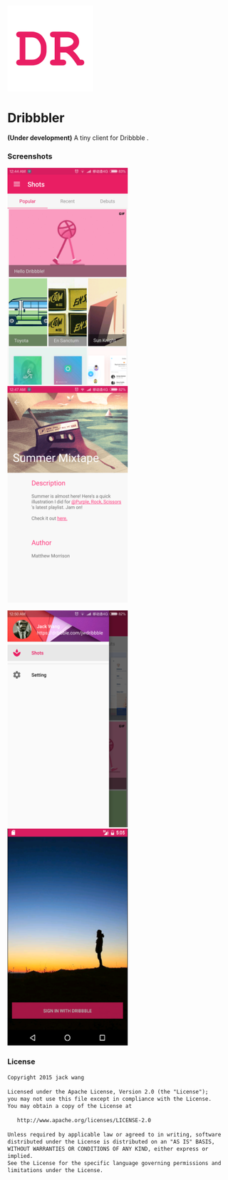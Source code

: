 <img src="screenshots/ic_launcher.png" width="192" height="192" />

# Dribbbler

**(Under development)** A tiny client for Dribbble . 

### Screenshots

<img src="screenshots/Screenshot_2016-06-05-00-44-47_com.wang.dribbble.png" width="270" height="486" />   <img src="screenshots/Screenshot_2016-06-05-00-47-33_com.wang.dribbble.png"  width="270" height="486"/>

<img src="screenshots/Screenshot_2016-06-05-00-50-08_com.wang.dribbble.png" width="270" height="486"/>   <img src="screenshots/s1.png"  width="270" height="486"/>

### License
```
Copyright 2015 jack wang

Licensed under the Apache License, Version 2.0 (the "License");
you may not use this file except in compliance with the License.
You may obtain a copy of the License at

   http://www.apache.org/licenses/LICENSE-2.0

Unless required by applicable law or agreed to in writing, software
distributed under the License is distributed on an "AS IS" BASIS,
WITHOUT WARRANTIES OR CONDITIONS OF ANY KIND, either express or implied.
See the License for the specific language governing permissions and
limitations under the License.
```
